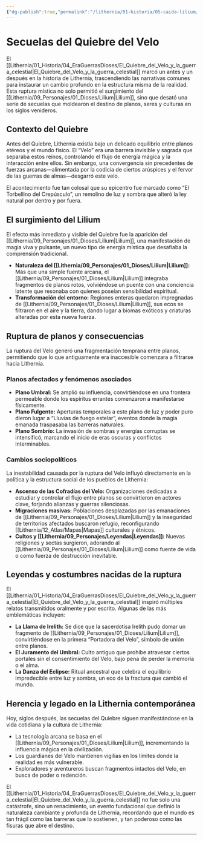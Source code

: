 ```yaml
---
{"dg-publish":true,"permalink":"/lithernia/01-historia/05-caida-lilium/secuelas-del-quiebre-del-velo/","title":"Secuelas del El_Quiebre_del_Velo_y_la_guerra_celestial","tags":["lithernia","evento","lore","magia"]}
---
```


# Secuelas del Quiebre del Velo

El [[Lithernia/01_Historia/04_EraGuerrasDioses/El_Quiebre_del_Velo_y_la_guerra_celestial\|El_Quiebre_del_Velo_y_la_guerra_celestial]] marcó un antes y un después en la historia de Lithernia, trascendiendo las narrativas comunes para instaurar un cambio profundo en la estructura misma de la realidad. Esta ruptura mística no solo permitió el surgimiento del [[Lithernia/09_Personajes/01_Dioses/Lilium\|Lilium]], sino que desató una serie de secuelas que moldearon el destino de planos, seres y culturas en los siglos venideros.

## Contexto del Quiebre

Antes del Quiebre, Lithernia existía bajo un delicado equilibrio entre planos etéreos y el mundo físico. El “Velo” era una barrera invisible y sagrada que separaba estos reinos, controlando el flujo de energía mágica y la interacción entre ellos. Sin embargo, una convergencia sin precedentes de fuerzas arcanas—alimentada por la codicia de ciertos arúspices y el fervor de las guerras de almas—desgarró este velo. 

El acontecimiento fue tan colosal que su epicentro fue marcado como “El Torbellino del Crepúsculo”, un remolino de luz y sombra que alteró la ley natural por dentro y por fuera.

## El surgimiento del Lilium

El efecto más inmediato y visible del Quiebre fue la aparición del [[Lithernia/09_Personajes/01_Dioses/Lilium\|Lilium]], una manifestación de magia viva y pulsante, un nuevo tipo de energía mística que desafiaba la comprensión tradicional.  

- **Naturaleza del [[Lithernia/09_Personajes/01_Dioses/Lilium\|Lilium]]:** Más que una simple fuente arcana, el [[Lithernia/09_Personajes/01_Dioses/Lilium\|Lilium]] integraba fragmentos de planos rotos, volviéndose un puente con una conciencia latente que resonaba con quienes poseían sensibilidad espiritual.
- **Transformación del entorno:** Regiones enteras quedaron impregnadas de [[Lithernia/09_Personajes/01_Dioses/Lilium\|Lilium]], sus ecos se filtraron en el aire y la tierra, dando lugar a biomas exóticos y criaturas alteradas por esta nueva fuerza.

## Ruptura de planos y consecuencias

La ruptura del Velo generó una fragmentación temprana entre planos, permitiendo que lo que antiguamente era inaccesible comenzara a filtrarse hacia Lithernia.

### Planos afectados y fenómenos asociados

- **Plano Umbral:** Se amplió su influencia, convirtiéndose en una frontera permeable donde los espíritus errantes comenzaron a manifestarse físicamente.
- **Plano Fulgente:** Aperturas temporales a este plano de luz y poder puro dieron lugar a “Lluvias de fuego estelar”, eventos donde la magia emanada traspasaba las barreras naturales.
- **Plano Sombrío:** La invasión de sombras y energías corruptas se intensificó, marcando el inicio de eras oscuras y conflictos interminables.

### Cambios sociopolíticos

La inestabilidad causada por la ruptura del Velo influyó directamente en la política y la estructura social de los pueblos de Lithernia:

- **Ascenso de las Cofradías del Velo:** Organizaciones dedicadas a estudiar y controlar el flujo entre planos se convirtieron en actores clave, forjando alianzas y guerras silenciosas.
- **Migraciones masivas:** Poblaciones desplazadas por las emanaciones de [[Lithernia/09_Personajes/01_Dioses/Lilium\|Lilium]] y la inseguridad de territorios afectados buscaron refugio, reconfigurando [[Lithernia/12_Atlas/Mapas\|Mapas]] culturales y étnicos.
- **Cultos y [[Lithernia/09_Personajes/Leyendas\|Leyendas]]:** Nuevas religiones y sectas surgieron, adorando al [[Lithernia/09_Personajes/01_Dioses/Lilium\|Lilium]] como fuente de vida o como fuerza de destrucción inevitable.

## Leyendas y costumbres nacidas de la ruptura

El [[Lithernia/01_Historia/04_EraGuerrasDioses/El_Quiebre_del_Velo_y_la_guerra_celestial\|El_Quiebre_del_Velo_y_la_guerra_celestial]] inspiró múltiples relatos transmitidos oralmente y por escrito. Algunas de las más emblemáticas incluyen:

- **La Llama de Irelith:** Se dice que la sacerdotisa Irelith pudo domar un fragmento de [[Lithernia/09_Personajes/01_Dioses/Lilium\|Lilium]], convirtiéndose en la primera “Portadora del Velo”, símbolo de unión entre planos.
- **El Juramento del Umbral:** Culto antiguo que prohíbe atravesar ciertos portales sin el consentimiento del Velo, bajo pena de perder la memoria o el alma.
- **La Danza del Eclipse:** Ritual ancestral que celebra el equilibrio impredecible entre luz y sombra, un eco de la fractura que cambió el mundo.

## Herencia y legado en la Lithernia contemporánea

Hoy, siglos después, las secuelas del Quiebre siguen manifestándose en la vida cotidiana y la cultura de Lithernia:

- La tecnología arcana se basa en el [[Lithernia/09_Personajes/01_Dioses/Lilium\|Lilium]], incrementando la influencia mágica en la civilización.
- Los guardianes del Velo mantienen vigilias en los límites donde la realidad es más vulnerable.
- Exploradores y aventureros buscan fragmentos intactos del Velo, en busca de poder o redención.

El [[Lithernia/01_Historia/04_EraGuerrasDioses/El_Quiebre_del_Velo_y_la_guerra_celestial\|El_Quiebre_del_Velo_y_la_guerra_celestial]] no fue solo una catástrofe, sino un renacimiento, un evento fundacional que definió la naturaleza cambiante y profunda de Lithernia, recordando que el mundo es tan frágil como las barreras que lo sostienen, y tan poderoso como las fisuras que abre el destino.

---
